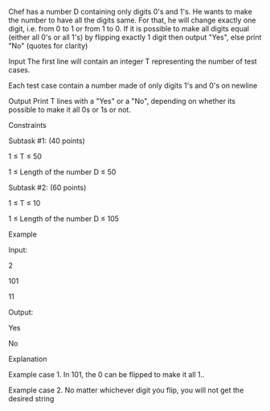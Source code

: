 Chef has a number D containing only digits 0's and 1's. He wants to make the number to have all the digits same. For that, he will change exactly one digit, i.e. from 0 to 1 or from 1 to 0. If it is possible to make all digits equal (either all 0's or all 1's) by flipping exactly 1 digit then output "Yes", else print "No" (quotes for clarity)

Input
The first line will contain an integer T representing the number of test cases.

Each test case contain a number made of only digits 1's and 0's on newline

Output
Print T lines with a "Yes" or a "No", depending on whether its possible to make it all 0s or 1s or not. 

Constraints

Subtask #1: (40 points)

1 ≤ T ≤ 50

1 ≤ Length of the number D ≤ 50

Subtask #2: (60 points)

1 ≤ T ≤ 10

1 ≤ Length of the number D ≤ 105

Example

Input:

2

101

11

Output:

Yes

No

Explanation

Example case 1. In 101, the 0 can be flipped to make it all 1..

Example case 2. No matter whichever digit you flip, you will not get the desired string
